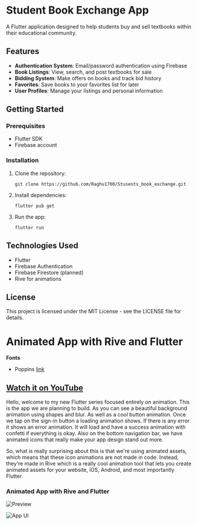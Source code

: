 # Student Book Exchange App

A Flutter application designed to help students buy and sell textbooks within their educational community.

## Features

- **Authentication System**: Email/password authentication using Firebase
- **Book Listings**: View, search, and post textbooks for sale
- **Bidding System**: Make offers on books and track bid history
- **Favorites**: Save books to your favorites list for later
- **User Profiles**: Manage your listings and personal information

## Getting Started

### Prerequisites

- Flutter SDK
- Firebase account

### Installation

1. Clone the repository:
   ```
   git clone https://github.com/Raghu1700/Stusents_book_exchange.git
   ```

2. Install dependencies:
   ```
   flutter pub get
   ```

3. Run the app:
   ```
   flutter run
   ```

## Technologies Used

- Flutter
- Firebase Authentication
- Firebase Firestore (planned)
- Rive for animations

## License

This project is licensed under the MIT License - see the LICENSE file for details.

# Animated App with Rive and Flutter

**Fonts**

- Poppins [link](https://fonts.google.com/specimen/Poppins)

## [Watch it on YouTube](https://youtu.be/Td3xEWwRAQA)

Hello, welcome to my new Flutter series focused entirely on animation. This is the app we are planning to build. As you can see a beautiful background animation using shapes and blur. As well as a cool button animation. Once we tap on the sign-in button a loading animation shows. If there is any error it shows an error animation. It will load and have a success animation with confetti if everything is okay.
Also on the bottom navigation bar, we have animated icons that really make your app design stand out more.

So, what is really surprising about this is that we're using animated assets, which means that these icon animations are not made in code. Instead, they're made in Rive which is a really cool animation tool that lets you create animated assets for your website, iOS, Android, and most importantly Flutter.

### Animated App with Rive and Flutter

![Preview](/gif.gif)

![App UI](/ui.png)
